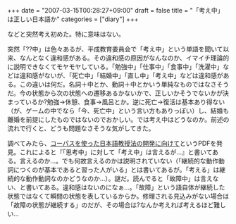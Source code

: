 +++
date = "2007-03-15T00:28:27+09:00"
draft = false
title = "「考え中」は正しい日本語か"
categories = ["diary"]
+++

などと突然考え初めた。特に意味はない。

突然「??中」は色々あるが、平成教育委員会で「考え中」という単語を聞いて以来、なんとなく違和感がある。その違和感の原因がなんなのか、イマイチ理論的に説明できなくてモヤモヤしている。「勉強中」「仕事中」「食事中」「洗濯中」などは違和感がないが、「死亡中」「結婚中」「直し中」「考え中」などは違和感がある。この違いは何だ。名詞＋中とか、動詞＋中とかいう単純なものではなさそうだ。今の状態から次の状態への遷移あるかないかで、正しいかそうでないかが決まっているか?勉強→休憩、食事→風呂とか。逆に死亡→復活は基本あり得ない（が、ゲームの中でなら「今、死亡中」という言い方もありっぽい）し、結婚も離婚を前提にしたものではないのでおかしい。では考え中はどうなのか。前述の流れで行くと、どうも問題なさそうな気がしてきた。

調べてみたら、<a href="http://www.lang.nagoya-u.ac.jp/nichigen/issue/pdf/6/6-01.pdf" target="_blank">コーパスを使った日本語教授法の開発に向けて</a>というPDFを発見。これによると『「思考中」に対して「考え中」は言えるが…』と書いてある。言えるのか…。でも何故言えるのかは説明されていない（「継続的な動作動詞につくのが基本であると習った人がいる」とは書いてあるが。「考える」は継続的な動作動詞なのかどうなのか…）。謎だ。読んでると「故障中」は言えない、と書いてある。違和感はないのになぁ…。「故障」という語自体が継続した状態ではなくて瞬間の状態を表しているからか。修理される見込みがない場合は「故障の状態が継続する」のだが、その場合は?なんか考えれば考えるほど難しい…
